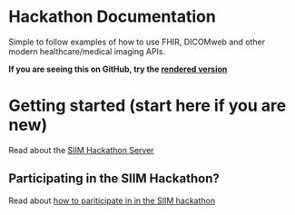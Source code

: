 # Hackathon Documentation
Simple to follow examples of how to use FHIR, DICOMweb and other modern healthcare/medical imaging APIs.

**If you are seeing this on GitHub, try the [rendered version](https://imaginginformatics.github.io/hackathon-docs/)**

# Getting started (start here if you are new)
Read about the [SIIM Hackathon Server](getting-started/hackathon-server.md)

## Participating in the SIIM Hackathon?
Read about [how to pariticipate in in the SIIM hackathon](getting-started/hackathon-event.md) 
